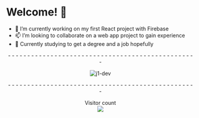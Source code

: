 # Welcome! 👋

  <ul>
    <li>🔭 I’m currently working on my first React project with Firebase</li>
    <li>📫 I’m looking to collaborate on a web app project to gain experience</li>
    <li>🤔 Currently studying to get a degree and a job hopefully</li>
  </ul>
  <div align="center">
  <p>- - - - - - - - - - - - - - - - - - - - - - - - - - - - - - - - - - - - - - - - - - - - - - - - -</p>
  <p align="center" > <img src="https://github-readme-stats.vercel.app/api?username=j1-dev&show_icons=true&theme=dark" alt="j1-dev" />
  <p>- - - - - - - - - - - - - - - - - - - - - - - - - - - - - - - - - - - - - - - - - - - - - - - - -</p>
  <p align="center">
    Visitor count<br>
    <img src="https://profile-counter.glitch.me/j1-dev/count.svg" />
  </p>

</div> 


<!--
**j1-dev/j1-dev** is a ✨ _special_ ✨ repository because its `README.md` (this file) appears on your GitHub profile.

Here are some ideas to get you started:

- 🔭 I’m currently working on ...
- 🌱 I’m currently learning ...
- 👯 I’m looking to collaborate on ...
- 🤔 I’m looking for help with ...
- 💬 Ask me about ...
- 📫 How to reach me: ...
- 😄 Pronouns: ...
- ⚡ Fun fact: ...
-->
